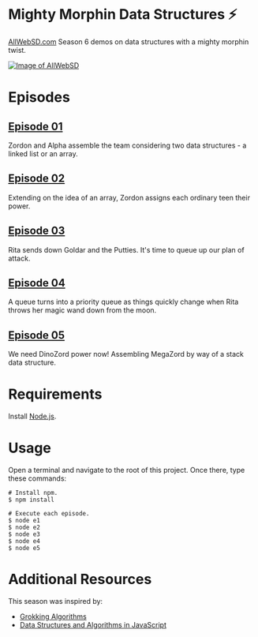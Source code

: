 # Mighty Morphin Data Structures ⚡️
[AllWebSD.com](https://www.allwebsd.com) Season 6 demos on data structures with a mighty morphin twist.

<a href="https://www.allwebsd.com" rel="AllWebSD.com">![Image of AllWebSD](https://www.allwebsd.com/images/logo-allwebsd.png)</a>

# Episodes

## [Episode 01](https://youtu.be/ZKR7ZfJfTwA)
Zordon and Alpha assemble the team considering two data structures - a linked list or an array.

## [Episode 02](https://youtu.be/3CNubmgdFmc)
Extending on the idea of an array, Zordon assigns each ordinary teen their power.

## [Episode 03](https://youtu.be/w9KROYE0Jts)
Rita sends down Goldar and the Putties. It's time to queue up our plan of attack.

## [Episode 04](https://youtu.be/MQD6cJkKIYo)
A queue turns into a priority queue as things quickly change when Rita throws her magic wand down from the moon.

## [Episode 05](https://youtu.be/QyThH77KZ2k)
We need DinoZord power now! Assembling MegaZord by way of a stack data structure.

# Requirements
Install [Node.js](https://nodejs.org/en/download/).

# Usage
Open a terminal and navigate to the root of this project. Once there, type these commands:

	# Install npm.
	$ npm install

	# Execute each episode.
	$ node e1
	$ node e2
	$ node e3
	$ node e4
	$ node e5

# Additional Resources
This season was inspired by:
* [Grokking Algorithms](https://adit.io/posts/2016-05-25-Grokking-Algorithms-Is-Out.html)
* [Data Structures and Algorithms in JavaScript](https://egghead.io/courses/data-structures-and-algorithms-in-javascript)
